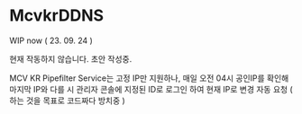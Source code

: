 # McvkrDDNS

WIP now ( 23. 09. 24 )

현재 작동하지 않습니다.
초안 작성중.

MCV KR Pipefilter Service는 고정 IP만 지원하나,
매일 오전 04시 공인IP를 확인해 마지막 IP와 다를 시
관리자 콘솔에 지정된 ID로 로그인 하여 현재 IP로 변경 자동 요청
( 하는 것을 목표로 코드짜다 방치중 )
